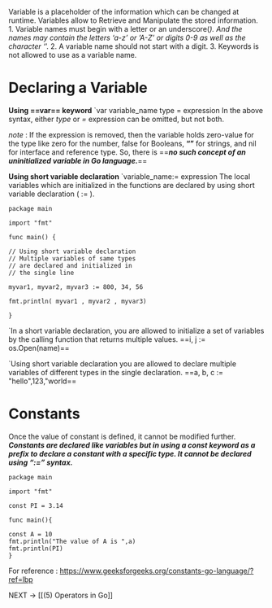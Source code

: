 Variable is a placeholder of the information which can be changed at runtime. Variables allow to Retrieve and Manipulate the stored information.
	1. Variable names must begin with a letter or an underscore(_). And the names may contain the letters ‘a-z’ or ’A-Z’ or digits 0-9 as well as the character ‘_’.
	2. A variable name should not start with a digit.
	3. Keywords is not allowed to use as a variable name.

# Declaring a Variable

**Using ==var== keyword**
	 `var variable_name type = expression
	 In the above syntax, either _type_ or _=_ expression can be omitted, but not both.

*note* : If the expression is removed, then the variable holds zero-value for the type like zero for the number, false for Booleans, **“”** for strings, and nil for interface and reference type. So, there is ==_**no such concept of an uninitialized variable in Go language.**_== 

**Using short variable declaration**
	 `variable_name:= expression 
	 The local variables which are initialized in the functions are declared by using short variable declaration ( := ).
```
package main

import "fmt"

func main() {

// Using short variable declaration
// Multiple variables of same types
// are declared and initialized in 
// the single line

myvar1, myvar2, myvar3 := 800, 34, 56

fmt.println( myvar1 , myvar2 , myvar3)

}
```

`In a short variable declaration, you are allowed to initialize a set of variables by the calling function that returns multiple values.
==i, j := os.Open(name)==

`Using short variable declaration you are allowed to declare multiple variables of different types in the single declaration.
==a, b, c := "hello",123,"world==


# Constants

Once the value of constant is defined, it cannot be modified further.
***Constants are declared like variables but in using a const keyword as a prefix to declare a constant with a specific type. It cannot be declared using “:=” syntax.***

```
package main

import "fmt"

const PI = 3.14

func main(){

const A = 10
fmt.println("The value of A is ",a)
fmt.println(PI)
}
```

For reference : https://www.geeksforgeeks.org/constants-go-language/?ref=lbp

NEXT -> [[(5) Operators in Go]]

